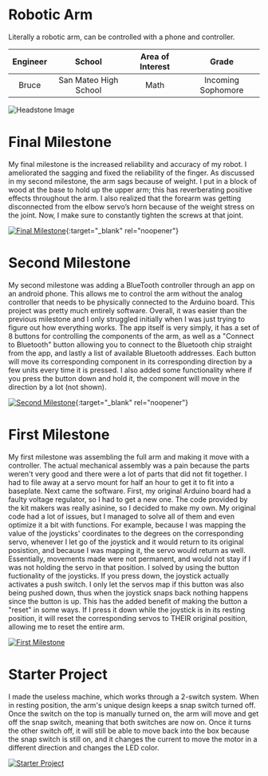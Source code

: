 ﻿# Robotic Arm
Literally a robotic arm, can be controlled with a phone and controller. 

| **Engineer** | **School** | **Area of Interest** | **Grade** |
|:--:|:--:|:--:|:--:|
| Bruce | San Mateo High School | Math | Incoming Sophomore

![Headstone Image](https://lh3.googleusercontent.com/pw/AM-JKLVBKftJ6nHGQmPTOno0GhQzcrVna-7ySq-5CWABdIAhxQ2PipoxJXLZ0n8WiVXtmRXWsRykyucs3HdOHjq474GFSedC-3z9R-ahfI5jAmd5G5NJS-YGbcQeaaoIiuGCuKKmAbgNxbZTun5O9VokOd5p=w1404-h1402-no?authuser=0)
  
# Final Milestone
My final milestone is the increased reliability and accuracy of my robot. I ameliorated the sagging and fixed the reliability of the finger. As discussed in my second milestone, the arm sags because of weight. I put in a block of wood at the base to hold up the upper arm; this has reverberating positive effects throughout the arm. I also realized that the forearm was getting disconnected from the elbow servo’s horn because of the weight stress on the joint. Now, I make sure to constantly tighten the screws at that joint. 

[![Final Milestone](https://res.cloudinary.com/marcomontalbano/image/upload/v1612573869/video_to_markdown/images/youtube--F7M7imOVGug-c05b58ac6eb4c4700831b2b3070cd403.jpg )](https://www.youtube.com/watch?v=F7M7imOVGug&feature=emb_logo "Final Milestone"){:target="_blank" rel="noopener"}

# Second Milestone
My second milestone was adding a BlueTooth controller through an app on an android phone. This allows me to control the arm without the analog controller that needs to be physically connected to the Arduino board. This project was pretty much entirely software. Overall, it was easier than the previous milestone and I only struggled initially when I was just trying to figure out how everything works. The app itself is very simply, it has a set of 8 buttons for controlling the components of the arm, as well as a "Connect to Bluetooth" button allowing you to connect to the Bluetooth chip straight from the app, and lastly a list of available Bluetooth addresses. Each button will move its corresponding component in its corresponding direction by a few units every time it is pressed. I also added some functionality where if you press the button down and hold it, the component will move in the direction by a lot (not shown). 

[![Second Milestone](https://res.cloudinary.com/marcomontalbano/image/upload/v1612574014/video_to_markdown/images/youtube--y3VAmNlER5Y-c05b58ac6eb4c4700831b2b3070cd403.jpg)](https://www.youtube.com/watch?v=y3VAmNlER5Y&feature=emb_logo "Second Milestone"){:target="_blank" rel="noopener"}
# First Milestone
  
My first milestone was assembling the full arm and making it move with a controller. The actual mechanical assembly was a pain because the parts weren't very good and there were a lot of parts that did not fit together. I had to file away at a servo mount for half an hour to get it to fit into a baseplate. Next came the software. First, my original Arduino board had a faulty voltage regulator, so I had to get a new one. The code provided by the kit makers was really asinine, so I decided to make my own. My original code had a lot of issues, but I managed to solve all of them and even optimize it a bit with functions. For example, because I was mapping the value of the joysticks' coordinates to the degrees on the corresponding servo, whenever I let go of the joystick and it would return to its original posistion, and because I was mapping it, the servo would return as well. Essentially, movements made were not permanent, and would not stay if I was not holding the servo in that position. I solved by using the button fuctionality of the joysticks. If you press down, the joystick actually activates a push switch. I only let the servos map if this button was also being pushed down, thus when the joystick snaps back nothing happens since the button is up. This has the added benefit of making the button a "reset" in some ways. If I press it down while the joystick is in its resting position, it will reset the corresponding servos to THEIR original position, allowing me to reset the entire arm. 


[![First Milestone](https://res.cloudinary.com/marcomontalbano/image/upload/v1657900843/video_to_markdown/images/youtube--9mq7iJni2uA-c05b58ac6eb4c4700831b2b3070cd403.jpg)](https://www.youtube.com/watch?v=9mq7iJni2uA "Bruce Z Milestone 1")

# Starter Project

I made the useless machine, which works through a 2-switch system. When in resting position, the arm's unique design keeps a snap switch turned off. Once the switch on the top is manually turned on, the arm will move and get off the snap switch, meaning that both switches are now on. Once it turns the other switch off, it will still be able to move back into the box because the snap switch is still on, and it changes the current to move the motor in a different direction and changes the LED color.

[![Starter Project](https://res.cloudinary.com/marcomontalbano/image/upload/v1655500442/video_to_markdown/images/youtube--Y4uDYHtt_Gk-c05b58ac6eb4c4700831b2b3070cd403.jpg)](https://www.youtube.com/watch?v=Y4uDYHtt_Gk "")

